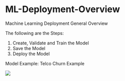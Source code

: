# ML-Deployment-Overview
Machine Learning Deployment General Overview 

The following are the Steps:

1. Create, Validate and Train the Model
2. Save the Model
3. Deploy the Model

Model Example: Telco Churn Example

![](ML-Deployment-Overview/MLDeployment.png)
